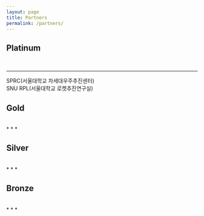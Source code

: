 ```yaml
---
layout: page
title: Partners
permalink: /partners/
---
```


<h2>Platinum</h2> <br/>

* * *

SPRC(서울대학교 차세대우주추진센터)<br/>
SNU RPL(서울대학교 로켓추진연구실)
<h2>Gold</h2> <br/>
* * *

<h2>Silver</h2> <br/>
* * *

<h2>Bronze</h2> <br/>
* * *
